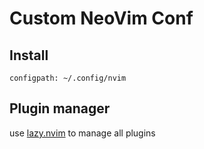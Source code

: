 # Custom NeoVim Conf

## Install

```
configpath: ~/.config/nvim
```

## Plugin manager

use [lazy.nvim](https://github.com/folke/lazy.nvim) to manage all plugins

